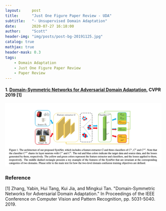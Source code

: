 ```yaml
---
layout:     post
title:      "Just One Figure Paper Review - UDA"
subtitle:   "- Unsupervised Domain Adaptation"
date:       2020-07-27 16:18:00
author:     "Scott"
header-img: "img/posts/post-bg-20191125.jpg"
catalog: true
mathjax: true
header-mask: 0.3
tags:
    - Domain Adaptation
    - Just One Figure Paper Review
    - Paper Review
---
```




<!-- # Unsupervised Domain Adaptation -->
<!-- [Just One Figure Paper Review Project - Github](https://github.com/scottjingtt/Just_One_Figure_Paper_Review/blob/master/DomainAdaptation.md) -->

<!-- --- -->
#### 1. [Domain-Symmetric Networks for Adversarial Domain Adaptation](http://openaccess.thecvf.com/content_CVPR_2019/html/Zhang_Domain-Symmetric_Networks_for_Adversarial_Domain_Adaptation_CVPR_2019_paper.html), CVPR 2019  [1]

![SymNets](/img/posts/paperreview/zhang2019domain_caption.png?raw=true)


### Reference

[1] Zhang, Yabin, Hui Tang, Kui Jia, and Mingkui Tan. "Domain-Symmetric Networks for Adversarial Domain Adaptation." In Proceedings of the IEEE Conference on Computer Vision and Pattern Recognition, pp. 5031-5040. 2019.
